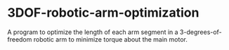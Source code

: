 # 3DOF-robotic-arm-optimization
A program to optimize the length of each arm segment in a 3-degrees-of-freedom robotic arm to minimize torque about the main motor.
